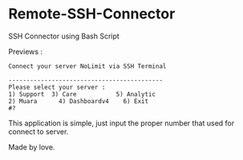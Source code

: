 # Remote-SSH-Connector

SSH Connector using Bash Script

Previews : 

```
Connect your server NoLimit via SSH Terminal

-------------------------------------------
Please select your server : 
1) Support	3) Care		      5) Analytic
2) Muara	  4) Dashboardv4	6) Exit
#?
```


This application is simple, just input the proper number that used for connect to server.

Made by love.
